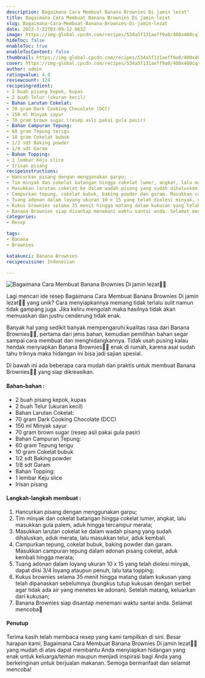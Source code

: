 ```yaml
---
description: Bagaimana Cara Membuat Banana Brownies Di jamin lezat"
title: Bagaimana Cara Membuat Banana Brownies Di jamin lezat
slug: Bagaimana-Cara-Membuat-Banana-Brownies-Di-jamin-lezat
date: 2022-7-22T03:09:12.063Z
image: https://img-global.cpcdn.com/recipes/534a5f131aeff9a0/400x400cq70/photo.jpg
hideToc: false
enableToc: true
enableTocContent: false
thumbnail: https://img-global.cpcdn.com/recipes/534a5f131aeff9a0/400x400cq70/photo.jpg
cover: https://img-global.cpcdn.com/recipes/534a5f131aeff9a0/400x400cq70/photo.jpg
author: admin
ratingvalue: 4.8
reviewcount: 124
recipeingredient:
- 2 buah pisang kepok, kupas
- 2 buah Telur (ukuran kecil)
- Bahan Larutan Cokelat:
- 70 gram Dark Cooking Chocolate (DCC)
- 150 ml Minyak sayur
- 70 gram brown sugar (resep asli pakai gula pasir)
- Bahan Campuran Tepung:
- 60 gram Tepung terigu
- 10 gram Cokelat bubuk
- 1/2 sdt Baking powder
- 1/8 sdt Garam
- Bahan Topping:
- 1 lembar Keju slice
- Irisan pisang
recipeinstructions:
- Hancurkan pisang dengan menggunakan garpu;
- Tim minyak dan cokelat batangan hingga cokelat lumer, angkat, lalu masukkan gula palem, aduk hingga tercampur merata;
- Masukkan larutan cokelat ke dalam wadah pisang yang sudah dihaluskan, aduk merata, lalu masukkan telur, aduk kembali.
- Campurkan tepung, cokelat bubuk, baking powder dan garam. Masukkan campuran tepung dalam adonan pisang cokelat, aduk kembali hingga merata;
- Tuang adonan dalam loyang ukuran 10 x 15 yang telah diolesi minyak, dapat diisi 3/4 loyang ataupun penuh, lalu tata topping;
- Kukus brownies selama 35 menit hingga matang dalam kukusan yang telah dipanaskan sebelumnya (bungkus tutup kukusan dengan serbet agar tidak ada air yang menetes ke adonan). Setelah matang, keluarkan dari kukusan;
- Banana Brownies siap disantap menemani waktu santai anda. Selamat mencoba🥰
categories:
- Resep

tags:
- Banana
- Brownies

katakunci: Banana Brownies
recipecuisine: Indonesian

---
```


![Bagaimana Cara Membuat Banana Brownies Di jamin lezat👩‍🍳](https://img-global.cpcdn.com/recipes/534a5f131aeff9a0/400x400cq70/photo.jpg)

Lagi mencari ide resep Bagaimana Cara Membuat Banana Brownies Di jamin lezat👩‍🍳 yang unik? Cara menyiapkannya memang tidak terlalu sulit namun tidak gampang juga. Jika keliru mengolah maka hasilnya tidak akan memuaskan dan justru cenderung tidak enak.

Banyak hal yang sedikit banyak mempengaruhi kualitas rasa dari Banana Brownies👩‍🍳, pertama dari jenis bahan, kemudian pemilihan bahan segar sampai cara membuat dan menghidangkannya. Tidak usah pusing kalau hendak menyiapkan Banana Brownies👩‍🍳 enak di rumah, karena asal sudah tahu triknya maka hidangan ini bisa jadi sajian spesial.

Di bawah ini ada beberapa cara mudah dan praktis untuk membuat Banana Brownies👩‍🍳 yang siap dikreasikan.

<!--inarticleads1-->

#### Bahan-bahan :

- 2 buah pisang kepok, kupas
- 2 buah Telur (ukuran kecil)
- Bahan Larutan Cokelat:
- 70 gram Dark Cooking Chocolate (DCC)
- 150 ml Minyak sayur
- 70 gram brown sugar (resep asli pakai gula pasir)
- Bahan Campuran Tepung:
- 60 gram Tepung terigu
- 10 gram Cokelat bubuk
- 1/2 sdt Baking powder
- 1/8 sdt Garam
- Bahan Topping:
- 1 lembar Keju slice
- Irisan pisang

<!--inarticleads2-->

#### Langkah-langkah membuat :

1. Hancurkan pisang dengan menggunakan garpu;
1. Tim minyak dan cokelat batangan hingga cokelat lumer, angkat, lalu masukkan gula palem, aduk hingga tercampur merata;
1. Masukkan larutan cokelat ke dalam wadah pisang yang sudah dihaluskan, aduk merata, lalu masukkan telur, aduk kembali.
1. Campurkan tepung, cokelat bubuk, baking powder dan garam. Masukkan campuran tepung dalam adonan pisang cokelat, aduk kembali hingga merata;
1. Tuang adonan dalam loyang ukuran 10 x 15 yang telah diolesi minyak, dapat diisi 3/4 loyang ataupun penuh, lalu tata topping;
1. Kukus brownies selama 35 menit hingga matang dalam kukusan yang telah dipanaskan sebelumnya (bungkus tutup kukusan dengan serbet agar tidak ada air yang menetes ke adonan). Setelah matang, keluarkan dari kukusan;
1. Banana Brownies siap disantap menemani waktu santai anda. Selamat mencoba🥰

#### Penutup

Terima kasih telah membaca resep yang kami tampilkan di sini. Besar harapan kami, Bagaimana Cara Membuat Banana Brownies Di jamin lezat👩‍🍳 yang mudah di atas dapat membantu Anda menyiapkan hidangan yang enak untuk keluarga/teman maupun menjadi inspirasi bagi Anda yang berkeinginan untuk berjualan makanan. Semoga bermanfaat dan selamat mencoba!